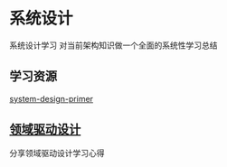 # 系统设计

系统设计学习
对当前架构知识做一个全面的系统性学习总结

## 学习资源

[system-design-primer](https://github.com/donnemartin/system-design-primer/blob/master/README.md)

## [领域驱动设计](system-design/ddd/README.md)

分享领域驱动设计学习心得

